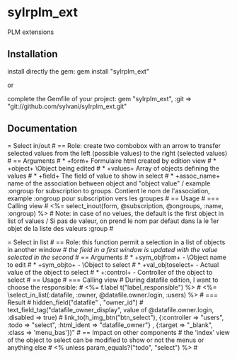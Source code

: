 sylrplm_ext
===========

PLM extensions

Installation
------------
install directly the gem:
gem install "sylrplm_ext" 

or

complete the Gemfile of your project:
gem "sylrplm_ext", :git => "git://github.com/sylvani/sylrplm_ext.git"


Documentation
-------------

= Select in/out
	# == Role: create two combobox with an arrow to transfer selected values from the left (possible values) to the right (selected values)
	# == Arguments
	# * +form+ Formulaire html created by edition view
	# * +object+ \Object being edited
	# * +values+ Array of objects defining the values
	# * +field+ The field of value to show in select
	# * +assoc_name+ name of the association between object and "object value" / example :ongroup for subscription to groups. Contient le nom de l'association, example :ongroup pour subscription vers les groupes
	# == Usage
	# === Calling view
	# <%= select_inout(form, @subscription, @ongroups, :name, :ongroup) %>
	# Note: in case of no velues, the default is the first object in list of values / Si pas de valeur, on prend le nom par defaut dans la le 1er objet de la liste des valeurs :group
	#
	
= Select in list
	# == Role: this function permit a selection in a list of objects in another window
	# <em>the field in a first window is updated with the value selected in the second</em>
	# == Arguments
	# * +sym_objfrom+ - \Object name to edit
	# * +sym_objto+ - \Object to select
	# * +val_objtoselect+ - Actual value of the object to select
	# * +:control+ - Controller of the object to select
	# == Usage
	# === Calling view
	# During datafile edition, I want to choose the responsible:
	# <%= f.label t("label_responsible") %>
	# <%= \select_in_list(:datafile, :owner, @datafile.owner.login, :users) %>
	# === Result
	# hidden_field("datafile" , "owner_id")
	# text_field_tag("datafile_owner_display", value of @datafile.owner.login, :disabled => true)
	# link_to(h_img_btn("btn_select"), {:controller => "users", :todo => "select", :html_ident => "datafile_owner"} , {:target => "_blank", :class => 'menu_bas'})"
	# == Impact on other components
	# the 'index' view  of the object to select can be modified to show or not the menus or anything else
	# <% unless param_equals?("todo", "select") %>
	#

